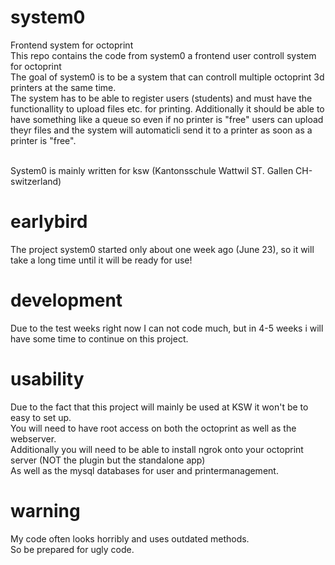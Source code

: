 # system0
Frontend system for octoprint<br>
This repo contains the code from system0 a frontend user controll system for octoprint<br>
The goal of system0 is to be a system that can controll multiple octoprint 3d printers at the same time.<br>
The system has to be able to register users (students) and must have the functionallity to upload files etc. for printing.
Additionally it should be able to have something like a queue so even if no printer is "free" users can upload theyr files and the system will automaticli send it to a printer as soon as a printer is "free".

<br>
System0 is mainly written for ksw (Kantonsschule Wattwil ST. Gallen CH-switzerland)

# earlybird
The project system0 started only about one week ago (June 23), so it will take a long time until it will be ready for use!

# development
Due to the test weeks right now I can not code much, but in 4-5 weeks i will have some time to continue on this project. 

# usability
Due to the fact that this project will mainly be used at KSW it won't be to easy to set up.<br>
You will need to have root access on both the octoprint as well as the webserver.<br>
Additionally you will need to be able to install ngrok onto your octoprint server (NOT the plugin but the standalone app)<br>
As well as the mysql databases for user and printermanagement.

# warning
My code often looks horribly and uses outdated methods.<br>
So be prepared for ugly code.
